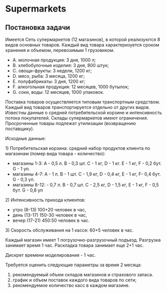 # Supermarkets

<h2>Постановка задачи</h2>
<p>Имеется Сеть супермаркетов (12 магазинов), в которой реализуются 8 видов основных товаров. Каждый вид товара характеризуется сроком хранения и объемом, перевозимым 1 грузовиком.</p>
<ul>
<li>A.	молочная продукция: 3 дня, 1000 л;</li>
<li>B.	хлебобулочные изделия: 3 дня, 800 штук;</li>
<li>C.	овощи-фрукты: 3 недели, 1200 кг;</li>
<li>D.	мясо, рыба: 3 месяца, 1200 кг;</li>
<li>E.	полуфабрикаты: 3 дня, 1200 кг;</li>
<li>F.	алкогольная продукция: 12 месяцев, 1000 бутылок;</li>
<li>G.	соки, воды: 12 месяцев, 1000 упаковок.</li>
</ul>
<p>Поставка товаров осуществляется типовым транспортным средством. Каждый вид товаров транспортируется отдельно от других видов. Известны данные о средней потребительской корзине и интенсивность потока покупателей. Склады супермаркетов имеют ограничения. Просроченные товары подлежат утилизации (возвращению поставщику).
<p>Исходные данные:
<p>1) Потребительская корзина: средний набор продуктов клиента по магазинам (помер вида товара - количество):</p>
<ul>
<li>магазины 1-3: А - 0,5 л. B - 0,3 шт. C - 1 кг, D - 1 кг. E - 1 кг, F - 0,2 бут. G - 1 уп.</li>
<li>магазины 4-7: А - 1 л. B - 1 шт. C - 1,9 кг, D - 0,4 кг, E - 1 кг, F- 0,4 бут. G - 0,3 уп.</li>
<li>магазины 8-12: - 0,7 л. B - 0,7 шт. C - 2,5 кг, D - 1,5 кг, E - 1 кг, F - 0,5 бут. G - 0,8 уп</li>
</ul>
<p>2) Интенсивность прихода клиентов:</p>
<ul>
<li>утро (8-13) 100+20 человек в час,</li>
<li>день (13-17) 150-30 человек в час,</li>
<li>вечер (17-21) 450:50 человек в час.</li>
</ul>
<p>3) Скорость обслуживания на 1 кассе: 60+5 человек в час.</p>
<p>Каждый магазин имеет 1 погрузочно-разгрузочный подъезд. Разгрузка занимает время 1 час. Раскладка товара занимает еще 2+1 час.</p>
<p>Дискрет времени моделирования - 1 час.</p>
<p>Требуется оценить следующие параметры за время 2 месяца:</p>
<ol>
<li>	рекомендуемый объем складов магазинов и страхового запаса.</li>
<li>	график и объем поставок каждого вида товаров по сети;</li>
<li>	рекомендуемое количество касс в каждом магазине.</li>
</ol>
